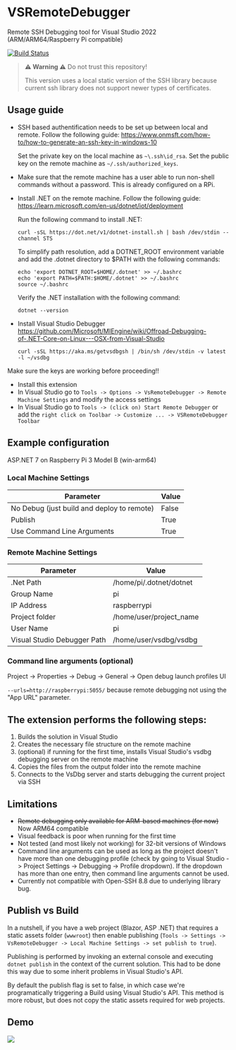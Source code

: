 ﻿# VSRemoteDebugger
Remote SSH Debugging tool for Visual Studio 2022 (ARM/ARM64/Raspberry Pi compatible)

[![Build Status](https://dev.azure.com/radutomy0781/radutomy/_apis/build/status/radutomy.VSRemoteDebugger?branchName=refs%2Ftags%2Fv1.5)](https://dev.azure.com/radutomy0781/radutomy/_build/latest?definitionId=5&branchName=refs%2Ftags%2Fv1.5)

> **⚠️ Warning ⚠️** Do not trust this repository!
>
> This version uses a local static version of the SSH library because current ssh library does not support newer types of certificates.

## Usage guide

- SSH based authentification needs to be set up between local and remote. Follow the following guide:
https://www.onmsft.com/how-to/how-to-generate-an-ssh-key-in-windows-10
	
	Set the private key on the local machine as `~\.ssh\id_rsa`. 
	Set the public key on the remote machine as `~/.ssh/authorized_keys`.

- Make sure that the remote machine has a user able to run non-shell commands without a password. This is already configured on a RPi.
- Install .NET on the remote machine. Follow the following guide:
	https://learn.microsoft.com/en-us/dotnet/iot/deployment
	
	Run the following command to install .NET:
	```console
	curl -sSL https://dot.net/v1/dotnet-install.sh | bash /dev/stdin --channel STS
	```
	To simplify path resolution, add a DOTNET_ROOT environment variable and add the .dotnet directory to $PATH with the following commands:
	```console
	echo 'export DOTNET_ROOT=$HOME/.dotnet' >> ~/.bashrc
	echo 'export PATH=$PATH:$HOME/.dotnet' >> ~/.bashrc
	source ~/.bashrc
	```
	Verify the .NET installation with the following command:
	```console
	dotnet --version
	```
- Install Visual Studio Debugger https://github.com/Microsoft/MIEngine/wiki/Offroad-Debugging-of-.NET-Core-on-Linux---OSX-from-Visual-Studio
	```console
	curl -sSL https://aka.ms/getvsdbgsh | /bin/sh /dev/stdin -v latest -l ~/vsdbg
	```

Make sure the keys are working before proceeding!!
- Install this extension
- In Visual Studio go to `Tools -> Options -> VsRemoteDebugger -> Remote Machine Settings` and modify the access settings
- In Visual Studio go to `Tools -> (click on) Start Remote Debugger` or add the `right click on Toolbar -> Customize ... -> VSRemoteDebugger Toolbar`

## Example configuration

ASP.NET 7 on Raspberry Pi 3 Model B (win-arm64)

### Local Machine Settings

| Parameter                                  | Value                   |
| -------------------------------------------| ------------------------|
| No Debug (just build and deploy to remote) | False                   |
| Publish                                    | True                    |
| Use Command Line Arguments                 | True                    |

### Remote Machine Settings

| Parameter                                  | Value                   |
| -------------------------------------------| ------------------------|
| .Net Path                                  | /home/pi/.dotnet/dotnet |
| Group Name                                 | pi                      |
| IP Address                                 | raspberrypi             |
| Project folder                             | /home/user/project_name |
| User Name                                  | pi                      |
| Visual Studio Debugger Path                | /home/user/vsdbg/vsdbg  |

### Command line arguments (optional)

Project -> Properties -> Debug -> General -> Open debug launch profiles UI

`--urls=http://raspberrypi:5055/` because remote debugging not using the "App URL" parameter.

## The extension performs the following steps:

1. Builds the solution in Visual Studio 
2. Creates the necessary file structure on the remote machine
3. (optional) if running for the first time, installs Visual Studio's vsdbg debugging server on the remote machine
4. Copies the files from the output folder into the remote machine
5. Connects to the VsDbg server and starts debugging the current project via SSH

## Limitations

- ~~Remote debugging only available for ARM-based machines (for now)~~ Now ARM64 compatible
- Visual feedback is poor when running for the first time
- Not tested (and most likely not working) for 32-bit versions of Windows
- Command line arguments can be used as long as the project doesn't have more than one debugging profile (check by going to Visual Studio -> Project Settings -> Debugging -> Profile dropdown). If the dropdown has more than one entry, then command line arguments cannot be used.
- Currently not compatible with Open-SSH 8.8 due to underlying library bug.

## Publish vs Build

In a nutshell, if you have a web project (Blazor, ASP .NET) that requires a static assets folder (`wwwroot`) then enable publishing (`Tools -> Settings -> VsRemoteDebugger -> Local Machine Settings -> set publish to true`). 

Publishing is performed by invoking an external console and executing `dotnet publish` in the context of the current solution. This had to be done this way due to some inherit problems in Visual Studio's API.

By default the publish flag is set to false, in which case we're programatically triggering a Build using Visual Studio's API. This method is more robust, but does not copy the static assets required for web projects. 

## Demo

![](VSRemoteDebuggerDemo.gif)
